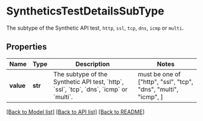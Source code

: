 # SyntheticsTestDetailsSubType

The subtype of the Synthetic API test, `http`, `ssl`, `tcp`, `dns`, `icmp` or `multi`.

## Properties
Name | Type | Description | Notes
------------ | ------------- | ------------- | -------------
**value** | **str** | The subtype of the Synthetic API test, &#x60;http&#x60;, &#x60;ssl&#x60;, &#x60;tcp&#x60;, &#x60;dns&#x60;, &#x60;icmp&#x60; or &#x60;multi&#x60;. |  must be one of ["http", "ssl", "tcp", "dns", "multi", "icmp", ]

[[Back to Model list]](README.md#documentation-for-models) [[Back to API list]](README.md#documentation-for-api-endpoints) [[Back to README]](README.md)


